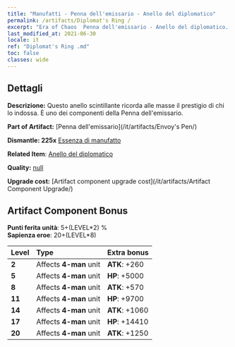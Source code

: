 ```yaml
---
title: "Manufatti - Penna dell'emissario - Anello del diplomatico"
permalink: /artifacts/Diplomat's Ring /
excerpt: "Era of Chaos  Penna dell'emissario - Anello del diplomatico. Questo anello scintillante ricorda alle masse il prestigio di chi lo indossa. È uno dei componenti della Penna dell'emissario."
last_modified_at: 2021-06-30
locale: it
ref: "Diplomat's Ring .md"
toc: false
classes: wide
---
```




## Dettagli

 **Descrizione:** Questo anello scintillante ricorda alle masse il prestigio di chi lo indossa. È uno dei componenti della Penna dell'emissario.

 **Part of Artifact:** [Penna dell'emissario](/it/artifacts/Envoy's Pen/)

 **Dismantle: 225x** [Essenza di manufatto](/ItemsIT/con_905/)

 **Related Item**: [Anello del diplomatico](/it/Items/art_2157/)

 **Quality:** [null](/it/artifacts/null/)

 **Upgrade cost:** [Artifact component upgrade cost](/it/artifacts/Artifact Component Upgrade/)

## Artifact Component Bonus

  **Punti ferita unità**: 5+(LEVEL\*2) %<br/>**Sapienza eroe**: 20+(LEVEL\*8)

  |  Level  | Type |    Extra bonus  | 
  |:--------|:-----|:----------------| 
  | **2** | Affects **4-man** unit | **ATK**: +260 | 
  | **5** | Affects **4-man** unit | **HP**: +5000 | 
  | **8** | Affects **4-man** unit | **ATK**: +570 | 
  | **11** | Affects **4-man** unit | **HP**: +9700 | 
  | **14** | Affects **4-man** unit | **ATK**: +1060 | 
  | **17** | Affects **4-man** unit | **HP**: +14410 | 
  | **20** | Affects **4-man** unit | **ATK**: +1250 | 
